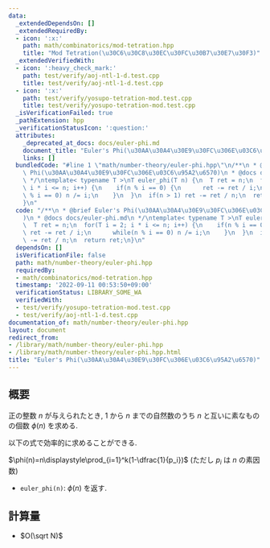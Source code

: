 ```yaml
---
data:
  _extendedDependsOn: []
  _extendedRequiredBy:
  - icon: ':x:'
    path: math/combinatorics/mod-tetration.hpp
    title: "Mod Tetration(\u30C6\u30C8\u30EC\u30FC\u30B7\u30E7\u30F3)"
  _extendedVerifiedWith:
  - icon: ':heavy_check_mark:'
    path: test/verify/aoj-ntl-1-d.test.cpp
    title: test/verify/aoj-ntl-1-d.test.cpp
  - icon: ':x:'
    path: test/verify/yosupo-tetration-mod.test.cpp
    title: test/verify/yosupo-tetration-mod.test.cpp
  _isVerificationFailed: true
  _pathExtension: hpp
  _verificationStatusIcon: ':question:'
  attributes:
    _deprecated_at_docs: docs/euler-phi.md
    document_title: "Euler's Phi(\u30AA\u30A4\u30E9\u30FC\u306E\u03C6\u95A2\u6570)"
    links: []
  bundledCode: "#line 1 \"math/number-theory/euler-phi.hpp\"\n/**\n * @brief Euler's\
    \ Phi(\u30AA\u30A4\u30E9\u30FC\u306E\u03C6\u95A2\u6570)\n * @docs docs/euler-phi.md\n\
    \ */\ntemplate< typename T >\nT euler_phi(T n) {\n  T ret = n;\n  for(T i = 2;\
    \ i * i <= n; i++) {\n    if(n % i == 0) {\n      ret -= ret / i;\n      while(n\
    \ % i == 0) n /= i;\n    }\n  }\n  if(n > 1) ret -= ret / n;\n  return ret;\n\
    }\n"
  code: "/**\n * @brief Euler's Phi(\u30AA\u30A4\u30E9\u30FC\u306E\u03C6\u95A2\u6570\
    )\n * @docs docs/euler-phi.md\n */\ntemplate< typename T >\nT euler_phi(T n) {\n\
    \  T ret = n;\n  for(T i = 2; i * i <= n; i++) {\n    if(n % i == 0) {\n     \
    \ ret -= ret / i;\n      while(n % i == 0) n /= i;\n    }\n  }\n  if(n > 1) ret\
    \ -= ret / n;\n  return ret;\n}\n"
  dependsOn: []
  isVerificationFile: false
  path: math/number-theory/euler-phi.hpp
  requiredBy:
  - math/combinatorics/mod-tetration.hpp
  timestamp: '2022-09-11 00:53:50+09:00'
  verificationStatus: LIBRARY_SOME_WA
  verifiedWith:
  - test/verify/yosupo-tetration-mod.test.cpp
  - test/verify/aoj-ntl-1-d.test.cpp
documentation_of: math/number-theory/euler-phi.hpp
layout: document
redirect_from:
- /library/math/number-theory/euler-phi.hpp
- /library/math/number-theory/euler-phi.hpp.html
title: "Euler's Phi(\u30AA\u30A4\u30E9\u30FC\u306E\u03C6\u95A2\u6570)"
---
```

## 概要

正の整数 $n$ が与えられたとき, $1$ から $n$ までの自然数のうち $n$ と互いに素なものの個数 $\phi(n)$ を求める.

以下の式で効率的に求めることができる.

$\phi(n)=n\displaystyle\prod_{i=1}^k(1-\dfrac{1}{p_i})$ (ただし $p_i$ は $n$ の素因数)

* `euler_phi(n)`: $\phi(n)$ を返す.

## 計算量

* $O(\sqrt N)$
